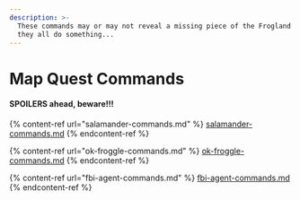```yaml
---
description: >-
  These commands may or may not reveal a missing piece of the Frogland map, but
  they all do something...
---
```


# Map Quest Commands

#### SPOILERS ahead, beware!!!

{% content-ref url="salamander-commands.md" %}
[salamander-commands.md](salamander-commands.md)
{% endcontent-ref %}

{% content-ref url="ok-froggle-commands.md" %}
[ok-froggle-commands.md](ok-froggle-commands.md)
{% endcontent-ref %}

{% content-ref url="fbi-agent-commands.md" %}
[fbi-agent-commands.md](fbi-agent-commands.md)
{% endcontent-ref %}
